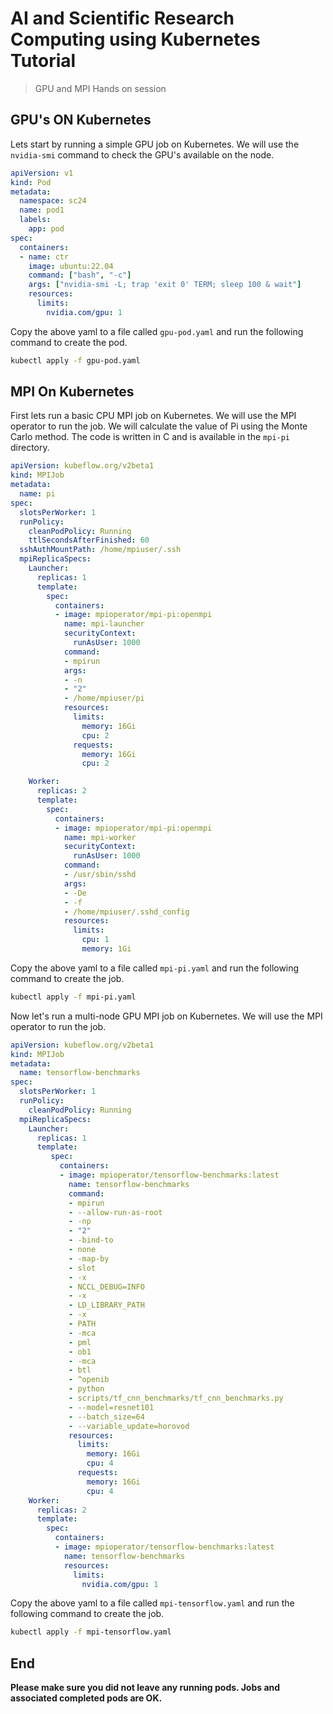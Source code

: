 # AI and Scientific Research Computing using Kubernetes Tutorial

> GPU and MPI
Hands on session

## GPU's ON Kubernetes

Lets start by running a simple GPU job on Kubernetes. We will use the `nvidia-smi` command to check the GPU's available on the node.

```yaml
apiVersion: v1
kind: Pod
metadata:
  namespace: sc24
  name: pod1
  labels:
    app: pod
spec:
  containers:
  - name: ctr
    image: ubuntu:22.04
    command: ["bash", "-c"]
    args: ["nvidia-smi -L; trap 'exit 0' TERM; sleep 100 & wait"]
    resources:
      limits:
        nvidia.com/gpu: 1
```

Copy the above yaml to a file called `gpu-pod.yaml` and run the following command to create the pod.

```bash
kubectl apply -f gpu-pod.yaml
```

## MPI On Kubernetes

First lets run a basic CPU MPI job on Kubernetes. We will use the MPI operator to run the job.
We will calculate the value of Pi using the Monte Carlo method. The code is written in C and is available in the `mpi-pi` directory.

```yaml
apiVersion: kubeflow.org/v2beta1
kind: MPIJob
metadata:
  name: pi
spec:
  slotsPerWorker: 1
  runPolicy:
    cleanPodPolicy: Running
    ttlSecondsAfterFinished: 60
  sshAuthMountPath: /home/mpiuser/.ssh
  mpiReplicaSpecs:
    Launcher:
      replicas: 1
      template:
        spec:
          containers:
          - image: mpioperator/mpi-pi:openmpi
            name: mpi-launcher
            securityContext:
              runAsUser: 1000
            command:
            - mpirun
            args:
            - -n
            - "2"
            - /home/mpiuser/pi
            resources:
              limits:
                memory: 16Gi
                cpu: 2
              requests:
                memory: 16Gi
                cpu: 2

    Worker:
      replicas: 2
      template:
        spec:
          containers:
          - image: mpioperator/mpi-pi:openmpi
            name: mpi-worker
            securityContext:
              runAsUser: 1000
            command:
            - /usr/sbin/sshd
            args:
            - -De
            - -f
            - /home/mpiuser/.sshd_config
            resources:
              limits:
                cpu: 1
                memory: 1Gi
```

Copy the above yaml to a file called `mpi-pi.yaml` and run the following command to create the job.

```bash
kubectl apply -f mpi-pi.yaml
```

Now let's run a multi-node GPU MPI job on Kubernetes. We will use the MPI operator to run the job.

```yaml
apiVersion: kubeflow.org/v2beta1
kind: MPIJob
metadata:
  name: tensorflow-benchmarks
spec:
  slotsPerWorker: 1
  runPolicy:
    cleanPodPolicy: Running
  mpiReplicaSpecs:
    Launcher:
      replicas: 1
      template:
         spec:
           containers:
           - image: mpioperator/tensorflow-benchmarks:latest
             name: tensorflow-benchmarks
             command:
             - mpirun
             - --allow-run-as-root
             - -np
             - "2"
             - -bind-to
             - none
             - -map-by
             - slot
             - -x
             - NCCL_DEBUG=INFO
             - -x
             - LD_LIBRARY_PATH
             - -x
             - PATH
             - -mca
             - pml
             - ob1
             - -mca
             - btl
             - ^openib
             - python
             - scripts/tf_cnn_benchmarks/tf_cnn_benchmarks.py
             - --model=resnet101
             - --batch_size=64
             - --variable_update=horovod
             resources:
               limits:
                 memory: 16Gi
                 cpu: 4
               requests:
                 memory: 16Gi
                 cpu: 4
    Worker:
      replicas: 2
      template:
        spec:
          containers:
          - image: mpioperator/tensorflow-benchmarks:latest
            name: tensorflow-benchmarks
            resources:
              limits:
                nvidia.com/gpu: 1
```

Copy the above yaml to a file called `mpi-tensorflow.yaml` and run the following command to create the job.

```bash
kubectl apply -f mpi-tensorflow.yaml
```

## End

**Please make sure you did not leave any running pods. Jobs and associated completed pods are OK.**

